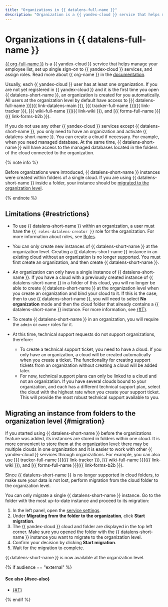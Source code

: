 ```yaml
---
title: "Organizations in {{ datalens-full-name }}"
description: "Organization is a {{ yandex-cloud }} service that helps manage your employee list, set up single sign-on to {{ yandex-cloud }} services, and assign roles. {{ datalens-full-name }} is now created at the organization level, which makes interfacing with other {{ yandex-cloud }} services easier."
---
```


# Organizations in {{ datalens-full-name }}

[{{ org-full-name }}](https://cloud.yandex.com/services/organization) is a {{ yandex-cloud }} service that helps manage your employee list, set up single sign-on to {{ yandex-cloud }} services, and assign roles. Read more about {{ org-name }} in the [documentation](../../organization/).

Usually, each {{ yandex-cloud }} user has at least one organization. If you are not yet registered in {{ yandex-cloud }} and it is the first time you open {{ datalens-short-name }}, an organization is created for you automatically. All users at the organization level by default have access to [{{ datalens-full-name }}]({{ link-datalens-main }}), [{{ tracker-full-name }}]({{ link-tracker }}), [{{ wiki-full-name }}]({{ link-wiki }}), and [{{ forms-full-name }}]({{ link-forms-b2b }}).

If you do not use any other {{ yandex-cloud }} services except {{ datalens-short-name }}, you only need to have an organization and activate {{ datalens-short-name }}. You can create a cloud if necessary. For example, when you need managed database. At the same time, {{ datalens-short-name }} will have access to the managed databases located in the folders of the cloud connected to the organization.

{% note info %}

Before organizations were introduced, {{ datalens-short-name }} instances were created within folders of a single cloud. If you are using {{ datalens-short-name }} inside a folder, your instance should be [migrated to the organization level](#migration).

{% endnote %}

## Limitations {#restrictions}

* To use {{ datalens-short-name }} within an organization, a user must have the `{{ roles-datalens-creator }}` role for the organization. For more information about roles, see [Roles](../../iam/concepts/access-control/roles.md).
* You can only create new instances of {{ datalens-short-name }} at the organization level. Creating a {{ datalens-short-name }} instance in an existing cloud without an organization is no longer supported. You must first create an organization, and then create {{ datalens-short-name }}.
* An organization can only have a single instance of {{ datalens-short-name }}. If you have a cloud with a previously created instance of {{ datalens-short-name }} in a folder of this cloud, you will no longer be able to create {{ datalens-short-name }} at the organization level when you create an organization and bind your cloud to it. If this is the case, then to use {{ datalens-short-name }}, you will need to select **No organization** mode and then the cloud folder that already contains a {{ datalens-short-name }} instance. For more information, see [{#T}](../operations/organizations/change-organization.md).
* To create {{ datalens-short-name }} in an organization, you will require the `admin` or `owner` roles for it.
* At this time, technical support requests do not support organizations, therefore:

  * To create a technical support ticket, you need to have a cloud. If you only have an organization, a cloud will be created automatically when you create a ticket. The functionality for creating support tickets from an organization without creating a cloud will be added later.
  * For now, technical support plans can only be linked to a cloud and not an organization. If you have several clouds bound to your organization, and each has a different technical support plan, select the cloud with the highest rate when you create your support ticket. This will provide the most robust technical support available to you.

## Migrating an instance from folders to the organization level {#migration}

If you started using {{ datalens-short-name }} before the organizations feature was added, its instances are stored in folders within one cloud. It is more convenient to store them at the organization level: there may be multiple clouds in one organization and it is easier to work with other {{ yandex-cloud }} services through organizations. For example, you can also use [{{ tracker-full-name }}]({{ link-tracker }}), [{{ wiki-full-name }}]({{ link-wiki }}), and [{{ forms-full-name }}]({{ link-forms-b2b }}).

Since {{ datalens-short-name }} is no longer supported in cloud folders, to make sure your data is not lost, perform migration from the cloud folder to the organization level.

You can only migrate a single {{ datalens-short-name }} instance. Go to the folder with the most up-to-date instance and proceed to its migration:

1. In the left panel, open the [service settings](https://datalens.yandex.com/settings).
1. Under **Migrating from the folder to the organization**, click **Start migration**.
1. The {{ yandex-cloud }} cloud and folder are displayed in the top left corner. Make sure you opened the folder with the {{ datalens-short-name }} instance you want to migrate to the organization level.
1. Confirm your decision by clicking **Start migration**.
1. Wait for the migration to complete.

{{ datalens-short-name }} is now available at the organization level.

{% if audience == "external" %}

#### See also {#see-also}

* [{#T}](../operations/organizations/change-organization.md)

{% endif %}
